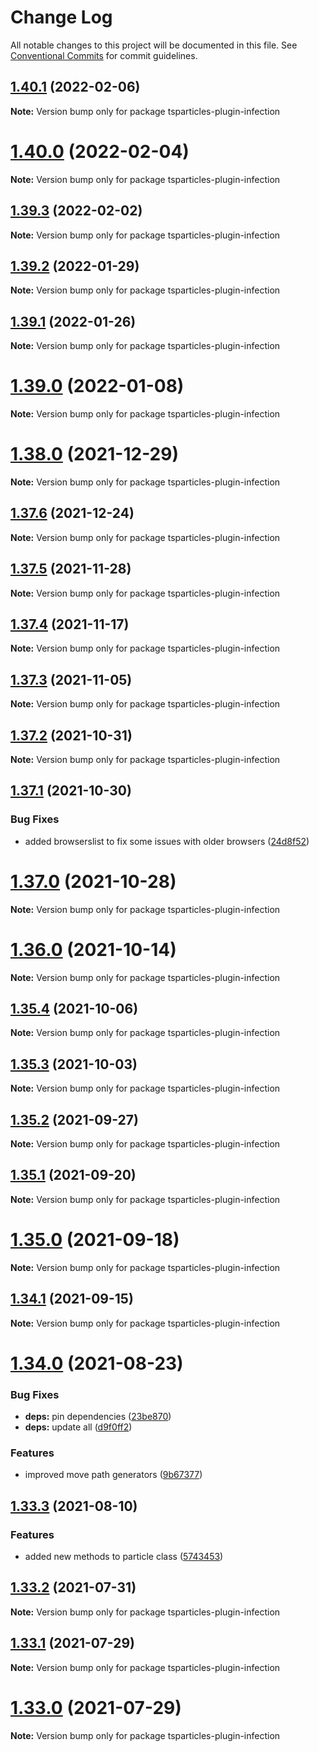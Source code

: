 # Change Log

All notable changes to this project will be documented in this file.
See [Conventional Commits](https://conventionalcommits.org) for commit guidelines.

## [1.40.1](https://github.com/matteobruni/tsparticles/compare/tsparticles-plugin-infection@1.40.0...tsparticles-plugin-infection@1.40.1) (2022-02-06)

**Note:** Version bump only for package tsparticles-plugin-infection





# [1.40.0](https://github.com/matteobruni/tsparticles/compare/tsparticles-plugin-infection@1.39.3...tsparticles-plugin-infection@1.40.0) (2022-02-04)

**Note:** Version bump only for package tsparticles-plugin-infection





## [1.39.3](https://github.com/matteobruni/tsparticles/compare/tsparticles-plugin-infection@1.39.2...tsparticles-plugin-infection@1.39.3) (2022-02-02)

**Note:** Version bump only for package tsparticles-plugin-infection





## [1.39.2](https://github.com/matteobruni/tsparticles/compare/tsparticles-plugin-infection@1.39.1...tsparticles-plugin-infection@1.39.2) (2022-01-29)

**Note:** Version bump only for package tsparticles-plugin-infection





## [1.39.1](https://github.com/matteobruni/tsparticles/compare/tsparticles-plugin-infection@1.39.0...tsparticles-plugin-infection@1.39.1) (2022-01-26)

**Note:** Version bump only for package tsparticles-plugin-infection





# [1.39.0](https://github.com/matteobruni/tsparticles/compare/tsparticles-plugin-infection@1.38.0...tsparticles-plugin-infection@1.39.0) (2022-01-08)

**Note:** Version bump only for package tsparticles-plugin-infection





# [1.38.0](https://github.com/matteobruni/tsparticles/compare/tsparticles-plugin-infection@1.37.6...tsparticles-plugin-infection@1.38.0) (2021-12-29)

**Note:** Version bump only for package tsparticles-plugin-infection





## [1.37.6](https://github.com/matteobruni/tsparticles/compare/tsparticles-plugin-infection@1.37.5...tsparticles-plugin-infection@1.37.6) (2021-12-24)

**Note:** Version bump only for package tsparticles-plugin-infection





## [1.37.5](https://github.com/matteobruni/tsparticles/compare/tsparticles-plugin-infection@1.37.4...tsparticles-plugin-infection@1.37.5) (2021-11-28)

**Note:** Version bump only for package tsparticles-plugin-infection





## [1.37.4](https://github.com/matteobruni/tsparticles/compare/tsparticles-plugin-infection@1.37.3...tsparticles-plugin-infection@1.37.4) (2021-11-17)

**Note:** Version bump only for package tsparticles-plugin-infection





## [1.37.3](https://github.com/matteobruni/tsparticles/compare/tsparticles-plugin-infection@1.37.2...tsparticles-plugin-infection@1.37.3) (2021-11-05)

**Note:** Version bump only for package tsparticles-plugin-infection





## [1.37.2](https://github.com/matteobruni/tsparticles/compare/tsparticles-plugin-infection@1.37.1...tsparticles-plugin-infection@1.37.2) (2021-10-31)

**Note:** Version bump only for package tsparticles-plugin-infection





## [1.37.1](https://github.com/matteobruni/tsparticles/compare/tsparticles-plugin-infection@1.37.0...tsparticles-plugin-infection@1.37.1) (2021-10-30)


### Bug Fixes

* added browserslist to fix some issues with older browsers ([24d8f52](https://github.com/matteobruni/tsparticles/commit/24d8f520ee6934bd967d63612c828705e1dc09e2))





# [1.37.0](https://github.com/matteobruni/tsparticles/compare/tsparticles-plugin-infection@1.36.0...tsparticles-plugin-infection@1.37.0) (2021-10-28)

**Note:** Version bump only for package tsparticles-plugin-infection





# [1.36.0](https://github.com/matteobruni/tsparticles/compare/tsparticles-plugin-infection@1.35.4...tsparticles-plugin-infection@1.36.0) (2021-10-14)

**Note:** Version bump only for package tsparticles-plugin-infection





## [1.35.4](https://github.com/matteobruni/tsparticles/compare/tsparticles-plugin-infection@1.35.3...tsparticles-plugin-infection@1.35.4) (2021-10-06)

**Note:** Version bump only for package tsparticles-plugin-infection





## [1.35.3](https://github.com/matteobruni/tsparticles/compare/tsparticles-plugin-infection@1.35.2...tsparticles-plugin-infection@1.35.3) (2021-10-03)

**Note:** Version bump only for package tsparticles-plugin-infection





## [1.35.2](https://github.com/matteobruni/tsparticles/compare/tsparticles-plugin-infection@1.35.1...tsparticles-plugin-infection@1.35.2) (2021-09-27)

**Note:** Version bump only for package tsparticles-plugin-infection





## [1.35.1](https://github.com/matteobruni/tsparticles/compare/tsparticles-plugin-infection@1.35.0...tsparticles-plugin-infection@1.35.1) (2021-09-20)

**Note:** Version bump only for package tsparticles-plugin-infection





# [1.35.0](https://github.com/matteobruni/tsparticles/compare/tsparticles-plugin-infection@1.34.1...tsparticles-plugin-infection@1.35.0) (2021-09-18)

**Note:** Version bump only for package tsparticles-plugin-infection





## [1.34.1](https://github.com/matteobruni/tsparticles/compare/tsparticles-plugin-infection@1.34.0...tsparticles-plugin-infection@1.34.1) (2021-09-15)

**Note:** Version bump only for package tsparticles-plugin-infection





# [1.34.0](https://github.com/matteobruni/tsparticles/compare/tsparticles-plugin-infection@1.33.3...tsparticles-plugin-infection@1.34.0) (2021-08-23)


### Bug Fixes

* **deps:** pin dependencies ([23be870](https://github.com/matteobruni/tsparticles/commit/23be8708d698e1e37a18f2ed292cbccffb0f1e47))
* **deps:** update all ([d9f0ff2](https://github.com/matteobruni/tsparticles/commit/d9f0ff2f8c4ac269aaad5077492746e3da8fb422))


### Features

* improved move path generators ([9b67377](https://github.com/matteobruni/tsparticles/commit/9b67377f9208a005b122e312ad4ad3c95a50deb7))





## [1.33.3](https://github.com/matteobruni/tsparticles/compare/tsparticles-plugin-infection@1.33.2...tsparticles-plugin-infection@1.33.3) (2021-08-10)


### Features

* added new methods to particle class ([5743453](https://github.com/matteobruni/tsparticles/commit/5743453906001569f262888aa54539ad4e1463ac))





## [1.33.2](https://github.com/matteobruni/tsparticles/compare/tsparticles-plugin-infection@1.33.1...tsparticles-plugin-infection@1.33.2) (2021-07-31)

**Note:** Version bump only for package tsparticles-plugin-infection





## [1.33.1](https://github.com/matteobruni/tsparticles/compare/tsparticles-plugin-infection@1.33.0...tsparticles-plugin-infection@1.33.1) (2021-07-29)

**Note:** Version bump only for package tsparticles-plugin-infection





# [1.33.0](https://github.com/matteobruni/tsparticles/compare/tsparticles-plugin-infection@1.32.0...tsparticles-plugin-infection@1.33.0) (2021-07-29)

**Note:** Version bump only for package tsparticles-plugin-infection
